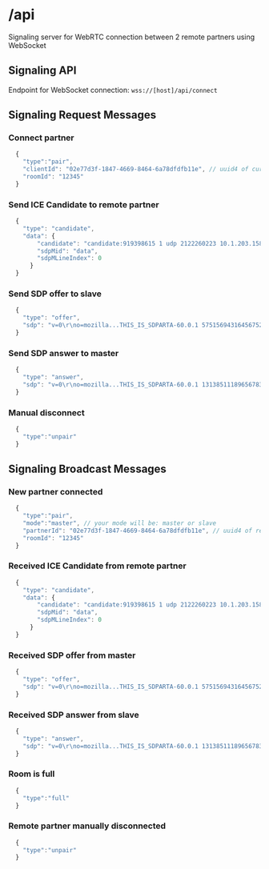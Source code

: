 # /api
Signaling server for WebRTC connection between 2 remote partners using WebSocket

## Signaling API
Endpoint for WebSocket connection: `wss://[host]/api/connect`

## Signaling Request Messages
### Connect partner
```javascript
  {
    "type":"pair",
    "clientId": "02e77d3f-1847-4669-8464-6a78dfdfb11e", // uuid4 of current client
    "roomId": "12345" 
  }
```
### Send ICE Candidate to remote partner 
```javascript
  {
    "type": "candidate",
    "data": {
        "candidate": "candidate:919398615 1 udp 2122260223 10.1.203.158 58199 typ host generation 0 ufrag e5rp network-id 2 network-cost 10",
        "sdpMid": "data",
        "sdpMLineIndex": 0
      }
  }
```
### Send SDP offer to slave
```javascript
  {
    "type": "offer",
    "sdp": "v=0\r\no=mozilla...THIS_IS_SDPARTA-60.0.1 5751569431645675269 0 IN IP4 0.0.0.0\r\ns=-\r\nt=0 0\r\na=fingerprint:sha-256 49:FE:A4:D5:95:2E:A6:7B:DD:B4:84:43:E5:FA:99:49:18:E7:19:4D:98:D8:70:4D:AC:5F:BD:39:03:35:FA:61\r\na=group:BUNDLE sdparta_0\r\na=ice-options:trickle\r\na=msid-semantic:WMS *\r\nm=application 9 DTLS/SCTP 5000\r\nc=IN IP4 0.0.0.0\r\na=sendrecv\r\na=ice-pwd:49a707f4b59a45a79ed94105c5dcff9b\r\na=ice-ufrag:2a597dd7\r\na=mid:sdparta_0\r\na=sctpmap:5000 webrtc-datachannel 256\r\na=setup:actpass\r\na=max-message-size:1073741823\r\n"
  }
```
### Send SDP answer to master
```javascript
  {
    "type": "answer",
    "sdp": "v=0\r\no=mozilla...THIS_IS_SDPARTA-60.0.1 1313851118965678380 0 IN IP4 0.0.0.0\r\ns=-\r\nt=0 0\r\na=fingerprint:sha-256 74:CD:B1:F0:62:20:1A:4E:9D:AE:91:9B:4A:02:30:CD:7A:8A:A9:65:C3:7F:81:36:75:F8:F9:E5:6B:D3:44:8B\r\na=group:BUNDLE data\r\na=ice-options:trickle\r\na=msid-semantic:WMS *\r\nm=application 9 DTLS/SCTP 5000\r\nc=IN IP4 0.0.0.0\r\na=sendrecv\r\na=ice-pwd:5f857ab5642cd24cc7ef8190ab0db8b2\r\na=ice-ufrag:b841a2ac\r\na=mid:data\r\na=sctpmap:5000 webrtc-datachannel 256\r\na=setup:active\r\na=max-message-size:1073741823\r\n"
  }
```
### Manual disconnect
```javascript
  {
    "type":"unpair"
  }
```

## Signaling Broadcast Messages
### New partner connected
```javascript
  {
    "type":"pair",
    "mode":"master", // your mode will be: master or slave
    "partnerId": "02e77d3f-1847-4669-8464-6a78dfdfb11e", // uuid4 of remote partner
    "roomId": "12345"
  }
```
### Received ICE Candidate from remote partner
```javascript
  {
    "type": "candidate",
    "data": {
        "candidate": "candidate:919398615 1 udp 2122260223 10.1.203.158 58199 typ host generation 0 ufrag e5rp network-id 2 network-cost 10"
        "sdpMid": "data",
        "sdpMLineIndex": 0
      }
  }
```
### Received SDP offer from master
```javascript
  {
    "type": "offer",
    "sdp": "v=0\r\no=mozilla...THIS_IS_SDPARTA-60.0.1 5751569431645675269 0 IN IP4 0.0.0.0\r\ns=-\r\nt=0 0\r\na=fingerprint:sha-256 49:FE:A4:D5:95:2E:A6:7B:DD:B4:84:43:E5:FA:99:49:18:E7:19:4D:98:D8:70:4D:AC:5F:BD:39:03:35:FA:61\r\na=group:BUNDLE sdparta_0\r\na=ice-options:trickle\r\na=msid-semantic:WMS *\r\nm=application 9 DTLS/SCTP 5000\r\nc=IN IP4 0.0.0.0\r\na=sendrecv\r\na=ice-pwd:49a707f4b59a45a79ed94105c5dcff9b\r\na=ice-ufrag:2a597dd7\r\na=mid:sdparta_0\r\na=sctpmap:5000 webrtc-datachannel 256\r\na=setup:actpass\r\na=max-message-size:1073741823\r\n"
  }
```
### Received SDP answer from slave
```javascript
  {
    "type": "answer",
    "sdp": "v=0\r\no=mozilla...THIS_IS_SDPARTA-60.0.1 1313851118965678380 0 IN IP4 0.0.0.0\r\ns=-\r\nt=0 0\r\na=fingerprint:sha-256 74:CD:B1:F0:62:20:1A:4E:9D:AE:91:9B:4A:02:30:CD:7A:8A:A9:65:C3:7F:81:36:75:F8:F9:E5:6B:D3:44:8B\r\na=group:BUNDLE data\r\na=ice-options:trickle\r\na=msid-semantic:WMS *\r\nm=application 9 DTLS/SCTP 5000\r\nc=IN IP4 0.0.0.0\r\na=sendrecv\r\na=ice-pwd:5f857ab5642cd24cc7ef8190ab0db8b2\r\na=ice-ufrag:b841a2ac\r\na=mid:data\r\na=sctpmap:5000 webrtc-datachannel 256\r\na=setup:active\r\na=max-message-size:1073741823\r\n"
  }
```
### Room is full
```javascript
  {
    "type":"full"
  }
```
### Remote partner manually disconnected
```javascript
  {
    "type":"unpair"
  }
```
